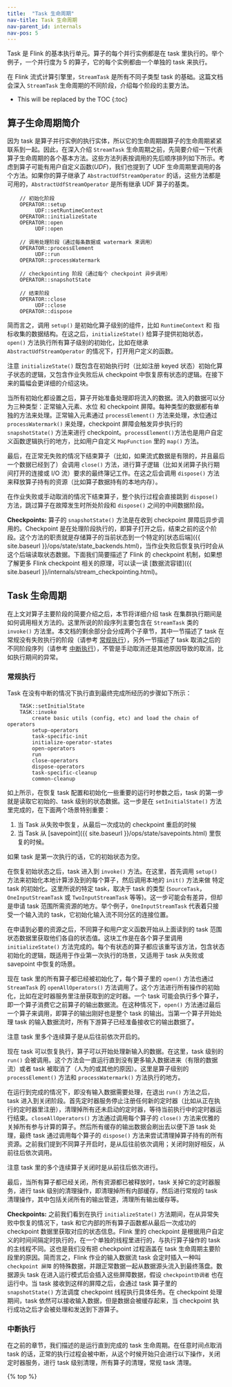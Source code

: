```yaml
---
title:  "Task 生命周期"
nav-title: Task 生命周期
nav-parent_id: internals
nav-pos: 5
---
```

<!--
Licensed to the Apache Software Foundation (ASF) under one
or more contributor license agreements.  See the NOTICE file
distributed with this work for additional information
regarding copyright ownership.  The ASF licenses this file
to you under the Apache License, Version 2.0 (the
"License"); you may not use this file except in compliance
with the License.  You may obtain a copy of the License at

  http://www.apache.org/licenses/LICENSE-2.0

Unless required by applicable law or agreed to in writing,
software distributed under the License is distributed on an
"AS IS" BASIS, WITHOUT WARRANTIES OR CONDITIONS OF ANY
KIND, either express or implied.  See the License for the
specific language governing permissions and limitations
under the License.
-->

Task 是 Flink 的基本执行单元。算子的每个并行实例都是在 task 里执行的。举个例子，一个并行度为 5 的算子，它的每个实例都由一个单独的 task 来执行。

在 Flink 流式计算引擎里，`StreamTask` 是所有不同子类型 task 的基础。这篇文档会深入 `StreamTask` 生命周期的不同阶段，介绍每个阶段的主要方法。

* This will be replaced by the TOC
{:toc}

## 算子生命周期简介

因为 task 是算子并行实例的执行实体，所以它的生命周期跟算子的生命周期紧紧联系到一起。因此，在深入介绍 `StreamTask` 生命周期之前，先简要介绍一下代表算子生命周期的各个基本方法。这些方法列表按调用的先后顺序排列如下所示。考虑到算子可能有用户自定义函数(*UDF*)，我们也提到了 UDF 生命周期里调用的各个方法。如果你的算子继承了 `AbstractUdfStreamOperator` 的话，这些方法都是可用的，`AbstractUdfStreamOperator` 是所有继承 UDF 算子的基类。

        // 初始化阶段
        OPERATOR::setup
             UDF::setRuntimeContext
        OPERATOR::initializeState
        OPERATOR::open
             UDF::open
        
        // 调用处理阶段（通过每条数据或 watermark 来调用）
        OPERATOR::processElement
             UDF::run
        OPERATOR::processWatermark
        
        // checkpointing 阶段（通过每个 checkpoint 异步调用）
        OPERATOR::snapshotState
                
        // 结束阶段
        OPERATOR::close
             UDF::close
        OPERATOR::dispose

简而言之，调用 `setup()` 是初始化算子级别的组件，比如 `RuntimeContext` 和 指标收集的数据结构。在这之后，`initializeState()` 给算子提供初始状态，
 `open()` 方法执行所有算子级别的初始化，比如在继承 `AbstractUdfStreamOperator` 的情况下，打开用户定义的函数。

<span class="label label-danger">注意</span> `initializeState()` 既包含在初始执行时（比如注册 keyed 状态）初始化算子状态的逻辑，又包含作业失败后从 checkpoint 中恢复原有状态的逻辑。在接下来的篇幅会更详细的介绍这块。

当所有初始化都设置之后，算子开始准备处理即将流入的数据。流入的数据可以分为三种类型：正常输入元素、水位 和 checkpoint 屏障。每种类型的数据都有单独的方法来处理。正常输入元素通过 `processElement()` 方法来处理，水位通过 `processWatermark()` 来处理，checkpoint 屏障会触发异步执行的 `snapshotState()` 方法来进行 checkpoint。`processElement()`方法也是用户自定义函数逻辑执行的地方，比如用户自定义 `MapFunction` 里的 `map()` 方法。

最后，在正常无失败的情况下结束算子（比如，如果流式数据是有限的，并且最后一个数据已经到了）会调用 `close()` 方法，进行算子逻辑（比如关闭算子执行期间打开的连接或 I/O 流）要求的最终簿记工作。在这之后会调用 `dispose()` 方法来释放算子持有的资源（比如算子数据持有的本地内存）。

在作业失败或手动取消的情况下结束算子，整个执行过程会直接跳到 `dispose()` 方法，跳过算子在故障发生时所处阶段和 `dispose()` 之间的中间数据阶段。

**Checkpoints:** 算子的 `snapshotState()` 方法是在收到 checkpoint 屏障后异步调用的。Checkpoint 是在处理阶段执行的，即算子打开之后，结束之前的这个阶段。这个方法的职责就是存储算子的当前状态到一个特定的[状态后端]({{ site.baseurl }}/ops/state/state_backends.html)，当作业失败后恢复执行时会从这个后端读取状态数据。下面我们简要描述了 Flink 的 checkpoint 机制，如果想了解更多 Flink checkpoint 相关的原理，可以读一读 [数据流容错]({{ site.baseurl }}/internals/stream_checkpointing.html)。

## Task 生命周期

在上文对算子主要阶段的简要介绍之后，本节将详细介绍 task 在集群执行期间是如何调用相关方法的。这里所说的阶段序列主要包含在 `StreamTask` 类的 `invoke()` 方法里。本文档的剩余部分会分成两个子章节，其中一节描述了 task 在常规没有失败执行的阶段（请参考 [常规执行](#normal-execution)），另外一节描述了 task 取消之后的不同阶段序列（请参考 [中断执行](#interrupted-execution)），不管是手动取消还是其他原因导致的取消，比如执行期间的异常。

### 常规执行

Task 在没有中断的情况下执行直到最终完成所经历的步骤如下所示：

        TASK::setInitialState
        TASK::invoke
            create basic utils (config, etc) and load the chain of operators
            setup-operators
            task-specific-init
            initialize-operator-states
            open-operators
            run
            close-operators
            dispose-operators
            task-specific-cleanup
            common-cleanup

如上所示，在恢复 task 配置和初始化一些重要的运行时参数之后，task 的第一步就是读取它初始的、task 级别的状态数据。这一步是在 `setInitialState()` 方法里完成的，在下面两个场景特别重要：
1. 当 Task 从失败中恢复，从最后一次成功的 checkpoint 重启的时候
2. 当 Task 从 [savepoint]({{ site.baseurl }}/ops/state/savepoints.html) 里恢复的时候。

如果 task 是第一次执行的话，它的初始状态为空。

在恢复初始状态之后，task 进入到 `invoke()` 方法。在这里，首先调用 `setup()` 方法来初始化本地计算涉及到的每个算子，然后调用本地的 `init()` 方法来做 特定 task 的初始化。这里所说的特定 task，取决于 task 的类型 (`SourceTask`，`OneInputStreamTask` 或 `TwoInputStreamTask` 等等)。这一步可能会有差异，但却是申请 task 范围所需资源的地方。举个例子，`OneInputStreamTask` 代表着只接受一个输入流的 task，它初始化输入流不同分区的连接位置。

在申请到必要的资源之后，不同算子和用户定义函数开始从上面读到的 task 范围状态数据里获取他们各自的状态值。这块工作是在各个算子里调用 `initializeState()` 方法完成的。每个有状态的算子都应该重写该方法，包含状态初始化的逻辑，既适用于作业第一次执行的场景，又适用于 task 从失败或 savepoint 中恢复的场景。

现在 task 里的所有算子都已经被初始化了，每个算子里的 `open()` 方法也通过 `StreamTask` 的 `openAllOperators()` 方法调用了。这个方法进行所有操作的初始化，比如在定时器服务里注册获取到的定时器。一个 task 可能会执行多个算子，即一个算子消费它之前算子的输出数据流。在这种情况下，`open()` 方法通过最后一个算子来调用，即算子的输出刚好也是整个 task 的输出。当第一个算子开始处理 task 的输入数据流时，所有下游算子已经准备接收它的输出数据了。

<span class="label label-danger">注意</span> task 里多个连续算子是从后往前依次开启的。

现在 task 可以恢复执行，算子可以开始处理新输入的数据。在这里，task 级别的 `run()` 会被调用。这个方法会一直运行直到没有更多输入数据进来（有限的数据流）或者 task 被取消了（人为的或其他的原因）。这里是算子级别的 `processElement()` 方法和 `processWatermark()` 方法执行的地方。

在运行到完成的情况下，即没有输入数据需要处理，在退出 `run()`  方法之后，task 进入到关闭阶段。首先定时器服务停止注册任何新的定时器（比如从正在执行的定时器里注册），清理掉所有还未启动的定时器，等待当前执行中的定时器运行结束。`closeAllOperators()` 方法通过调用每个算子的 `close()` 方法来优雅的关掉所有参与计算的算子。然后所有缓存的输出数据会刷出去以便下游 task 处理，最终 task 通过调用每个算子的 `dispose()` 方法来尝试清理掉算子持有的所有资源。之前我们提到不同算子开启时，是从后往前依次调用；关闭时刚好相反，从前往后依次调用。

<span class="label label-danger">注意</span> task 里的多个连续算子关闭时是从前往后依次进行。

最后，当所有算子都已经关闭，所有资源都已被释放时，task 关掉它的定时器服务，进行 task 级别的清理操作，即清理掉所有内部缓存，然后进行常规的 task 清理操作，其中包括关闭所有的输出管道，清理所有输出缓存等。 

**Checkpoints:** 之前我们看到在执行 `initializeState()` 方法期间，在从异常失败中恢复的情况下，task 和它内部的所有算子函数都从最后一次成功的 checkpoint 数据里获取对应的状态信息。Flink 里的 checkpoint 是根据用户自定义的时间间隔定时执行的，在一个单独的线程里进行的，与执行算子操作的 task 的主线程不同。这也是我们没有把 checkpoint 过程涵盖在 task 生命周期主要阶段里的原因。简而言之，Flink 作业的输入数据流 task 会定时插入一种叫 `checkpoint 屏障` 的特殊数据，并跟正常数据一起从数据源头流入到最终落盘。数据源头 task 在进入运行模式后会插入这些屏障数据，假设 `checkpoint协调者` 也在运行中。当 task 接收到这样的屏障之后，会通过 task 算子里的 `snapshotState()` 方法调度 checkpoint 线程执行具体任务。在 checkpoint 处理期间，task 依然可以接收输入数据，但是数据会被缓存起来，当 checkpoint 执行成功之后才会被处理和发送到下游算子。 

### 中断执行

在之前的章节，我们描述的是运行直到完成的 task 生命周期。在任意时间点取消 task 的话，正常的执行过程会被中断，从这个时候开始只会进行以下操作，关闭定时器服务，进行 task 级别清理，所有算子的清理，常规 task 清理。

{% top %}